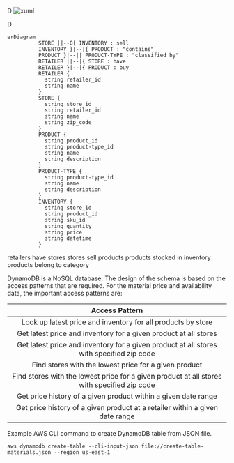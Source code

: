 D
![xuml](../images/docs/plantuml/erd-uml/erd-uml.png)

D

```mermaid
erDiagram
          STORE ||--O{ INVENTORY : sell
          INVENTORY }|--|{ PRODUCT : "contains"
          PRODUCT }|--|| PRODUCT-TYPE : "classified by"
          RETAILER ||--|{ STORE : have
          RETAILER }|--|{ PRODUCT : buy
          RETAILER {
            string retailer_id
            string name
          }
          STORE {
            string store_id
            string retailer_id
            string name
            string zip_code
          }
          PRODUCT {
            string product_id
            string product-type_id
            string name
            string description
          }
          PRODUCT-TYPE {
            string product-type_id
            string name
            string description
          }
          INVENTORY {
            string store_id
            string product_id
            string sku_id
            string quantity
            string price
            string datetime
          }

```

retailers have stores
stores sell products
products stocked in inventory
products belong to category

DynamoDB is a NoSQL database.  The design of the schema is based on the access patterns that are required.   For the material price and availability data, the important access patterns are:

| Access Pattern |
|:---:|
| Look up latest price and inventory for all products by store |
| Get latest price and inventory for a given product at all stores |
| Get latest price and inventory for a given product at all stores with specified zip code |
| Find stores with the lowest price for a given product |
| Find stores with the lowest price for a given product at all stores with specified zip code |
| Get price history of a given product within a given date range |
| Get price history of a given product at a retailer within a given date range |

Example AWS CLI command to create DynamoDB table from JSON file.

```
aws dynamodb create-table --cli-input-json file://create-table-materials.json --region us-east-1
```
